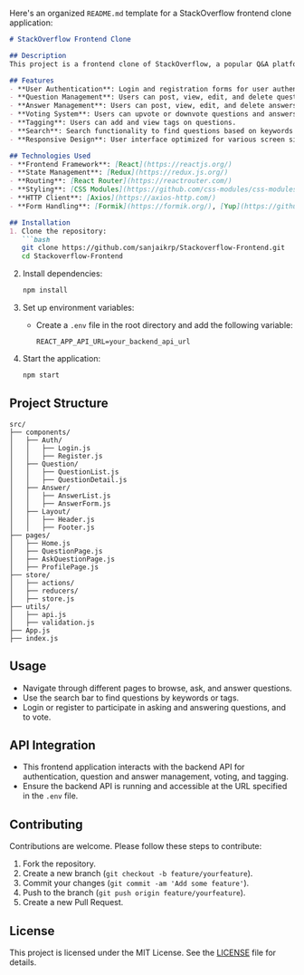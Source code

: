 Here's an organized `README.md` template for a StackOverflow frontend clone application:

```markdown
# StackOverflow Frontend Clone

## Description
This project is a frontend clone of StackOverflow, a popular Q&A platform for developers. It includes features such as user authentication, question and answer management, voting, tagging, and search functionality.

## Features
- **User Authentication**: Login and registration forms for user authentication.
- **Question Management**: Users can post, view, edit, and delete questions.
- **Answer Management**: Users can post, view, edit, and delete answers to questions.
- **Voting System**: Users can upvote or downvote questions and answers.
- **Tagging**: Users can add and view tags on questions.
- **Search**: Search functionality to find questions based on keywords or tags.
- **Responsive Design**: User interface optimized for various screen sizes.

## Technologies Used
- **Frontend Framework**: [React](https://reactjs.org/)
- **State Management**: [Redux](https://redux.js.org/)
- **Routing**: [React Router](https://reactrouter.com/)
- **Styling**: [CSS Modules](https://github.com/css-modules/css-modules), [Sass](https://sass-lang.com/)
- **HTTP Client**: [Axios](https://axios-http.com/)
- **Form Handling**: [Formik](https://formik.org/), [Yup](https://github.com/jquense/yup)

## Installation
1. Clone the repository:
   ```bash
   git clone https://github.com/sanjaikrp/Stackoverflow-Frontend.git
   cd Stackoverflow-Frontend
   ```

2. Install dependencies:
   ```bash
   npm install
   ```

3. Set up environment variables:
   - Create a `.env` file in the root directory and add the following variable:
     ```plaintext
     REACT_APP_API_URL=your_backend_api_url
     ```

4. Start the application:
   ```bash
   npm start
   ```

## Project Structure
```
src/
├── components/
│   ├── Auth/
│   │   ├── Login.js
│   │   ├── Register.js
│   ├── Question/
│   │   ├── QuestionList.js
│   │   ├── QuestionDetail.js
│   ├── Answer/
│   │   ├── AnswerList.js
│   │   ├── AnswerForm.js
│   ├── Layout/
│   │   ├── Header.js
│   │   ├── Footer.js
├── pages/
│   ├── Home.js
│   ├── QuestionPage.js
│   ├── AskQuestionPage.js
│   ├── ProfilePage.js
├── store/
│   ├── actions/
│   ├── reducers/
│   ├── store.js
├── utils/
│   ├── api.js
│   ├── validation.js
├── App.js
├── index.js
```

## Usage
- Navigate through different pages to browse, ask, and answer questions.
- Use the search bar to find questions by keywords or tags.
- Login or register to participate in asking and answering questions, and to vote.

## API Integration
- This frontend application interacts with the backend API for authentication, question and answer management, voting, and tagging.
- Ensure the backend API is running and accessible at the URL specified in the `.env` file.

## Contributing
Contributions are welcome. Please follow these steps to contribute:
1. Fork the repository.
2. Create a new branch (`git checkout -b feature/yourfeature`).
3. Commit your changes (`git commit -am 'Add some feature'`).
4. Push to the branch (`git push origin feature/yourfeature`).
5. Create a new Pull Request.

## License
This project is licensed under the MIT License. See the [LICENSE](LICENSE) file for details.